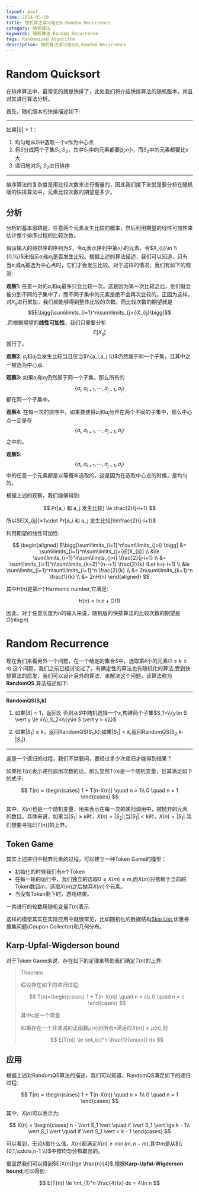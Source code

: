 ```yaml
---
layout: post
time: 2014-05-19
title: 随机算法学习笔记8-Random Recurrence
category: 随机算法
keywords: 随机算法,Random Recurrence
tags: Randomized Algorithm
description: 随机算法学习笔记8,Random Recurrence
---
```


# Random Quicksort

在排序算法中，最常见的就是快排了，此处我们将介绍快排算法的随机版本，并且对其进行算法分析。

首先，随机版本的快排描述如下:

-----

如果$\vert S \vert > 1$：

1. 均匀地从$S$中选取一个$x$作为中心点
2. 将$S$分成两个子集$S_1,S_2$，其中$S_1$中的元素都要比$x$小，而$S_2$中的元素都要比$x$大.
3. 递归地对$S_1,S_2$进行排序

-------

排序算法的复杂度是用比较次数来进行衡量的，因此我们接下来就是要分析在随机版的快排算法中，元素比较次数的期望是多少。

## 分析

分析的基本思路是，任意两个元素发生比较的概率，然后利用期望的线性可加性来估计整个排序过程的比较次数。

假设输入的待排序的序列为$S$，令$a_i$表示序列中第$i$小的元素，令$X_{ij}\in \\{0,1\\}$来指示$a_i$和$a_j$是否发生比较。根据上述的算法描述，我们可以知道，只有当$a_i$或$a_j$被选为中心点时，它们才会发生比较。对于这样的情况，我们有如下的观测:

**观察1**: 任意一对的$a_i$和$a_j$最多只会比较一次。这是因为第一次比较之后，他们就会被分到不同的子集中了，而不同子集中的元素是绝不会再次比较的。正因为这样，对$X_{ij}$进行累加，我们就能够得到整体比较的次数。而比较次数的期望就是$$E\bigg[\sum\limits_{i=1}^n\sum\limits_{j>i}X_{ij}\bigg]$$,而根据期望的**线性可加性**，我们只需要分析$$E[X_{ij}]$$就行了。

**观察2**: $a_i$和$a_j$会发生比较当且仅当$\\{a_i,a_j \\}$仍然属于同一个子集，且其中之一被选为中心点.

**观察3**: 如果$a_i$和$a_j$仍然属于同一个子集，那么所有的$$\{a_i,a_{i+1},\cdots,a_{j-1},a_{j}\}$$都在同一个子集中。

**观察4**: 在每一次的排序中，如果要使得$a_i$和$a_j$分开在两个不同的子集中，那么中心点一定是在$$\{a_i,a_{i+1},\cdots,a_{j-1},a_{j}\}$$之中的。

**观察5**: $$\{a_i,a_{i+1},\cdots,a_{j-1},a_{j}\}$$中的任意一个元素都是以等概率选取的，这是因为在选取中心点的时候，是均匀的。

根据上述的观察，我们能够得到:

$$
Pr[a_i 和 a_j 发生比较] \le \frac{2}{j-i+1}
$$

所以$E[X_{ij}]=1\cdot Pr[a_i 和 a_j 发生比较]\le\frac{2}{j-i+1}$


利用期望的线性可加性:

$$
\begin{aligned}
E\bigg[\sum\limits_{i=1}^n\sum\limits_{j>i} \bigg] &= \sum\limits_{i=1}^n\sum\limits_{j>i}E[X_{ij}] \\
&\le \sum\limits_{i=1}^n\sum\limits_{j>i} \frac{2}{j-i+1} \\
&= \sum\limits_{i=1}^n\sum\limits_{k=2}^{n-i+1} \frac{2}{k} (Let k=j-i+1) \\
&le \sum\limits_{i=1}^n\sum\limits_{i=1}^n \frac{2}{k} \\
&= 2n\sum\limits_{k=1}^n \frac{1}{k} \\
&= 2nH(n)
\end{aligned}
$$

其中$H(n)$是第$n$个Harmonic number,它满足:

$$
H(n) = \ln n + O(1)
$$

因此，对于任意长度为$n$的输入来说，随机版的快排算法的比较次数的期望是$O(n\log n)$


# Random Recurrence

现在我们来看另外一个问题，在一个给定的集合$S$中，选取第$k$小的元素($1\le k\le n$).这个问题，我们之前已经讨论过了，有确定性的算法也有随机化的算法,受到快排算法的启发，我们可以设计另外的算法，来解决这个问题，该算法称为**RandomQS**.算法描述如下:

-------

**RandomQS(S,k)**

1. 如果$\vert S\vert = 1$，返回$S$;
否则从$S$中随机选择一个$x$,构建两个子集$S_1=\\{y\in S \vert y \le x\\},S_2=\\{y\in S \vert y > x\\}$

2. 如果$\vert S_1 \vert\ge k$，返回RandomQS($S_1$,k);如果$\vert S_1 \vert < k$,返回RandomQS($S_2$,k-$\vert S_1\vert$).

-------

这是一个递归的过程，我们不禁要问，要经过多少次递归才能得到结果？

如果用$T(n)$表示递归调用次数的话，那么显然$T(n)$是一个随机变量，且其满足如下的式子:

$$
T(n) = 
\begin{cases}
1 + T(n-X(n)) \quad n > 1\\
0 \quad n = 1
\end{cases}
$$

其中，$X(n)$也是一个随机变量，用来表示在每一次的递归调用中，被抛弃的元素的数目。具体来说，如果当$\vert S_1\vert \ge k$时，$X(n)=\vert S_2 \vert$;当$\vert S_1 \vert < k$时，$X(n)=\vert S_1\vert$.我们想要寻找$E[T(n)]$的上界。


## Token Game

其实上述递归中抛弃元素的过程，可以建立一种Token Game的模型：

- 初始化的时候我们有$n$个Token
- 在每一轮的运行中，我们独立的选取$0\le X(m)\le m$,而$X(m)$只依赖于当前的Token数目$m$，选取$X(m)$之后抛弃$X(m)$个元素。
- 当没有Token剩下时，游戏结束。

一共进行的轮数用随机变量$T(n)$表示.

这样的模型其实在实际应用中就很常见，比如随机化的数据结构[Skip List],优惠券搜集问题(Coupon Collector)和几何分布。

## Karp-Upfal-Wigderson bound

对于Token Game来说，存在如下的定理来帮助我们确定$T(n)$的上界:

> Theorem
> 
> 假设存在如下的递归过程:
>
> $$
> T(n)=\begin{cases} 
> 1 + T(n-X(n)) \quad n > c\\
> 0 \quad n = c
> \end{cases}
> $$
> 
> 其中$c$是一个常量
>
> 如果存在一个非递减的正函数$\mu(x)$对所有$n$满足$E[X(n)]\ge \mu(n)$,则
>
> $$ E[T(n)] \le \int_{c}^n \frac{1}{\mu(x)} dx $$

## 应用

根据上述对RandomQS算法的描述，我们可以知道，RandomQS满足如下的递归过程:

$$
T(n) = 
\begin{cases}
1 + T(n-X(n)) \quad n > 1\\
0 \quad n = 1
\end{cases}
$$

其中，$X(n)$可以表示为:

$$
X(n) = \begin{cases}
n - \vert S_1 \vert \quad if \vert S_1 \vert \ge k - 1\\
\vert S_1 \vert \quad if \vert S_1 \vert < k - 1
\end{cases}
$$

可以看到，无论$k$取什么值，$X(n)$都满足$X(n)\ge \min(m,n-m)$,其中$m$是从$\\{0,1,\cdots,n-1 \\}$中按均匀分布取出的。

很显然我们可以得到$E[X(n)]\ge \frac{n}{4}$,根据**Karp-Upfal-Wigderson bound**,可以得到:

$$
E[T(n)] \le \int_{1}^n \frac{4}{x} dx = 4\ln n
$$




[Skip List]: http://en.wikipedia.org/wiki/Skip_list
